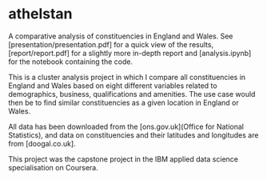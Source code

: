 # athelstan

A comparative analysis of constituencies in England and Wales. See [presentation/presentation.pdf] for a quick view of the results, [report/report.pdf] for a slightly more in-depth report and [analysis.ipynb] for the notebook containing the code.

This is a cluster analysis project in which I compare all constituencies in England and Wales based on eight different variables related to demographics, business, qualifications and amenities. The use case would then be to find similar constituencies as a given location in England or Wales.

All data has been downloaded from the [ons.gov.uk](Office for National Statistics), and data on constituencies and their latitudes and longitudes are from [doogal.co.uk].

This project was the capstone project in the IBM applied data science specialisation on Coursera.
